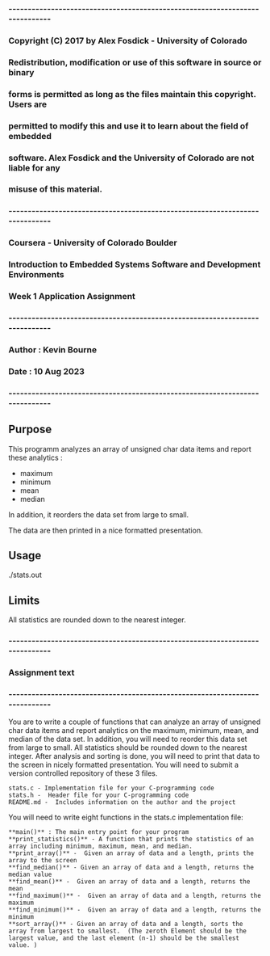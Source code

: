 ### ----------------------------------------------------------------------------
### Copyright (C) 2017 by Alex Fosdick - University of Colorado
###
### Redistribution, modification or use of this software in source or binary
### forms is permitted as long as the files maintain this copyright. Users are
### permitted to modify this and use it to learn about the field of embedded
### software. Alex Fosdick and the University of Colorado are not liable for any
### misuse of this material. 
###
### ----------------------------------------------------------------------------
### Coursera - University of Colorado Boulder
### 
### Introduction to Embedded Systems Software and Development Environments
### 
### Week 1 Application Assignment
### 
### ----------------------------------------------------------------------------
### Author : Kevin Bourne
### Date : 10 Aug 2023
### ----------------------------------------------------------------------------

## Purpose

This programm analyzes an array of unsigned char data items and report these analytics :
 - maximum
 - minimum
 - mean
 - median

In addition, it reorders the data set from large to small.

The data are then printed in a nice formatted presentation.

## Usage

./stats.out

## Limits

All statistics are rounded down to the nearest integer.


### ----------------------------------------------------------------------------
### Assignment text
### ----------------------------------------------------------------------------

You are to write a couple of functions that can analyze an array of unsigned char data items and
report analytics on the maximum, minimum, mean, and median of the data set. In addition,
you will need to reorder this data set from large to small. All statistics should be rounded down
to the nearest integer. After analysis and sorting is done, you will need to print that data to the
screen in nicely formatted presentation. You will need to submit a version controlled repository
of these 3 files.

    stats.c - Implementation file for your C-programming code
    stats.h -  Header file for your C-programming code
    README.md -  Includes information on the author and the project


You will need to write eight functions in the stats.c implementation file:

    **main()** : The main entry point for your program
    **print_statistics()** - A function that prints the statistics of an array including minimum, maximum, mean, and median.
    **print_array()** -  Given an array of data and a length, prints the array to the screen
    **find_median()** - Given an array of data and a length, returns the median value
    **find_mean()** -  Given an array of data and a length, returns the mean
    **find_maximum()** -  Given an array of data and a length, returns the maximum
    **find_minimum()** -  Given an array of data and a length, returns the minimum
    **sort_array()** - Given an array of data and a length, sorts the array from largest to smallest.  (The zeroth Element should be the largest value, and the last element (n-1) should be the smallest value. )
